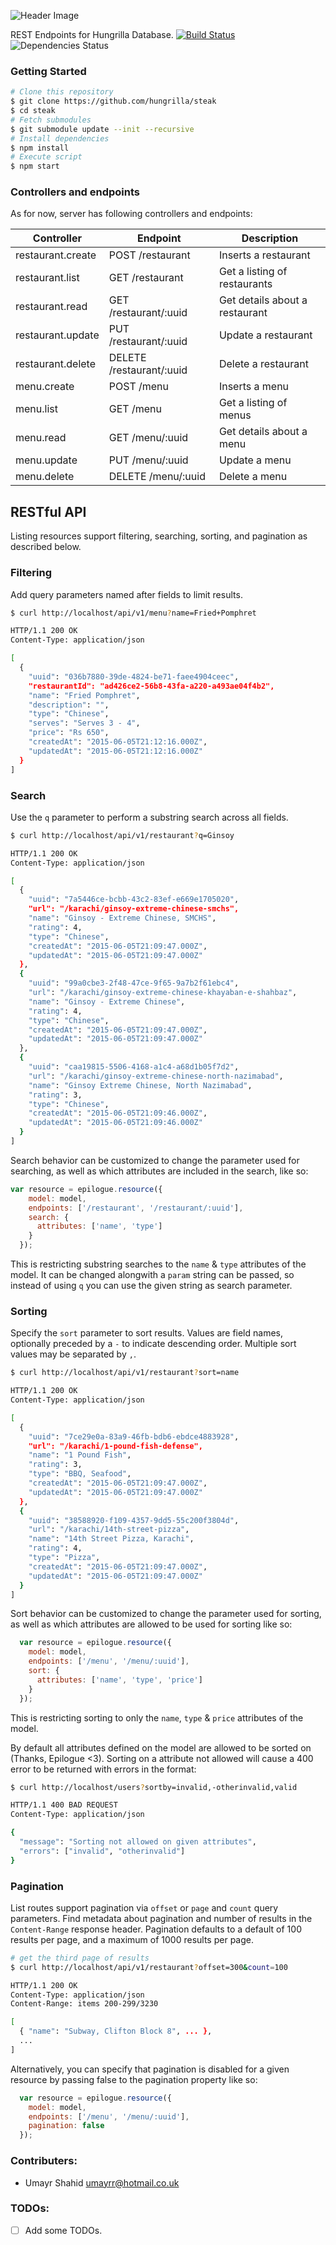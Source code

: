 ![Header Image](https://raw.githubusercontent.com/hungrilla/media/master/PNGs/steak.png)

REST Endpoints for Hungrilla Database. [![Build Status](https://travis-ci.org/hungrilla/steak.svg?branch=develop)](https://travis-ci.org/hungrilla/steak) ![Dependencies Status](https://david-dm.org/hungrilla/steak.svg)

### Getting Started

```bash
# Clone this repository
$ git clone https://github.com/hungrilla/steak
$ cd steak
# Fetch submodules
$ git submodule update --init --recursive
# Install dependencies
$ npm install
# Execute script
$ npm start
```

### Controllers and endpoints

As for now, server has following controllers and endpoints:

Controller | Endpoint | Description
-----------|----------|------------
restaurant.create | POST /restaurant | Inserts a restaurant
restaurant.list | GET /restaurant  | Get a listing of restaurants
restaurant.read | GET /restaurant/:uuid | Get details about a restaurant
restaurant.update | PUT /restaurant/:uuid | Update a restaurant
restaurant.delete | DELETE /restaurant/:uuid | Delete a restaurant
menu.create | POST /menu | Inserts a menu
menu.list | GET /menu  | Get a listing of menus
menu.read | GET /menu/:uuid | Get details about a menu
menu.update | PUT /menu/:uuid | Update a menu
menu.delete | DELETE /menu/:uuid | Delete a menu

## RESTful API

Listing resources support filtering, searching, sorting, and pagination as described below.

### Filtering

Add query parameters named after fields to limit results.

```bash
$ curl http://localhost/api/v1/menu?name=Fried+Pomphret

HTTP/1.1 200 OK
Content-Type: application/json

[
  {
    "uuid": "036b7880-39de-4824-be71-faee4904ceec",
    "restaurantId": "ad426ce2-56b8-43fa-a220-a493ae04f4b2",
    "name": "Fried Pomphret",
    "description": "",
    "type": "Chinese",
    "serves": "Serves 3 - 4",
    "price": "Rs 650",
    "createdAt": "2015-06-05T21:12:16.000Z",
    "updatedAt": "2015-06-05T21:12:16.000Z"
  }
]
```

### Search

Use the `q` parameter to perform a substring search across all fields.

```bash
$ curl http://localhost/api/v1/restaurant?q=Ginsoy

HTTP/1.1 200 OK
Content-Type: application/json

[
  {
    "uuid": "7a5446ce-bcbb-43c2-83ef-e669e1705020",
    "url": "/karachi/ginsoy-extreme-chinese-smchs",
    "name": "Ginsoy - Extreme Chinese, SMCHS",
    "rating": 4,
    "type": "Chinese",
    "createdAt": "2015-06-05T21:09:47.000Z",
    "updatedAt": "2015-06-05T21:09:47.000Z"
  },
  {
    "uuid": "99a0cbe3-2f48-47ce-9f65-9a7b2f61ebc4",
    "url": "/karachi/ginsoy-extreme-chinese-khayaban-e-shahbaz",
    "name": "Ginsoy - Extreme Chinese",
    "rating": 4,
    "type": "Chinese",
    "createdAt": "2015-06-05T21:09:47.000Z",
    "updatedAt": "2015-06-05T21:09:47.000Z"
  },
  {
    "uuid": "caa19815-5506-4168-a1c4-a68d1b05f7d2",
    "url": "/karachi/ginsoy-extreme-chinese-north-nazimabad",
    "name": "Ginsoy Extreme Chinese, North Nazimabad",
    "rating": 3,
    "type": "Chinese",
    "createdAt": "2015-06-05T21:09:46.000Z",
    "updatedAt": "2015-06-05T21:09:46.000Z"
  }
]
```

Search behavior can be customized to change the parameter used for searching, as well as which attributes are included in the search, like so:

```javascript
var resource = epilogue.resource({
    model: model,
    endpoints: ['/restaurant', '/restaurant/:uuid'],
    search: {
      attributes: ['name', 'type']
    }
  });
```

This is restricting substring searches to the `name` & `type` attributes of the model. It can be changed alongwith a `param` string can be passed, so instead of using `q` you can use the given string as search parameter.


### Sorting

Specify the `sort` parameter to sort results.  Values are field names, optionally preceded by a `-` to indicate descending order.  Multiple sort values may be separated by `,`.

```bash
$ curl http://localhost/api/v1/restaurant?sort=name

HTTP/1.1 200 OK
Content-Type: application/json

[
  {
    "uuid": "7ce29e0a-83a9-46fb-bdb6-ebdce4883928",
    "url": "/karachi/1-pound-fish-defense",
    "name": "1 Pound Fish",
    "rating": 3,
    "type": "BBQ, Seafood",
    "createdAt": "2015-06-05T21:09:47.000Z",
    "updatedAt": "2015-06-05T21:09:47.000Z"
  },
  {
    "uuid": "38588920-f109-4357-9dd5-55c200f3804d",
    "url": "/karachi/14th-street-pizza",
    "name": "14th Street Pizza, Karachi",
    "rating": 4,
    "type": "Pizza",
    "createdAt": "2015-06-05T21:09:47.000Z",
    "updatedAt": "2015-06-05T21:09:47.000Z"
  }
]
```

Sort behavior can be customized to change the parameter used for sorting, as well as which attributes are allowed to be used for sorting like so:

```javascript
  var resource = epilogue.resource({
    model: model,
    endpoints: ['/menu', '/menu/:uuid'],
    sort: {
      attributes: ['name', 'type', 'price']
    }
  });
```

This is restricting sorting to only the `name`, `type` & `price` attributes of the model.


By default all attributes defined on the model are allowed to be sorted on (Thanks, Epilogue <3). Sorting on a attribute not allowed will cause a 400 error to be returned with errors in the format:

```bash
$ curl http://localhost/users?sortby=invalid,-otherinvalid,valid

HTTP/1.1 400 BAD REQUEST
Content-Type: application/json

{
  "message": "Sorting not allowed on given attributes",
  "errors": ["invalid", "otherinvalid"]
}
```

### Pagination

List routes support pagination via `offset` or `page` and `count` query parameters.  Find metadata about pagination and number of results in the `Content-Range` response header. Pagination defaults to a default of 100 results per page, and a maximum of 1000 results per page.

```bash
# get the third page of results
$ curl http://localhost/api/v1/restaurant?offset=300&count=100

HTTP/1.1 200 OK
Content-Type: application/json
Content-Range: items 200-299/3230

[
  { "name": "Subway, Clifton Block 8", ... },
  ...
]
```

Alternatively, you can specify that pagination is disabled for a given resource by passing false to the pagination property like so:

```javascript
  var resource = epilogue.resource({
    model: model,
    endpoints: ['/menu', '/menu/:uuid'],
    pagination: false
  });
```
### Contributers:
- Umayr Shahid <umayrr@hotmail.co.uk>

### TODOs:
- [ ] Add some TODOs.
